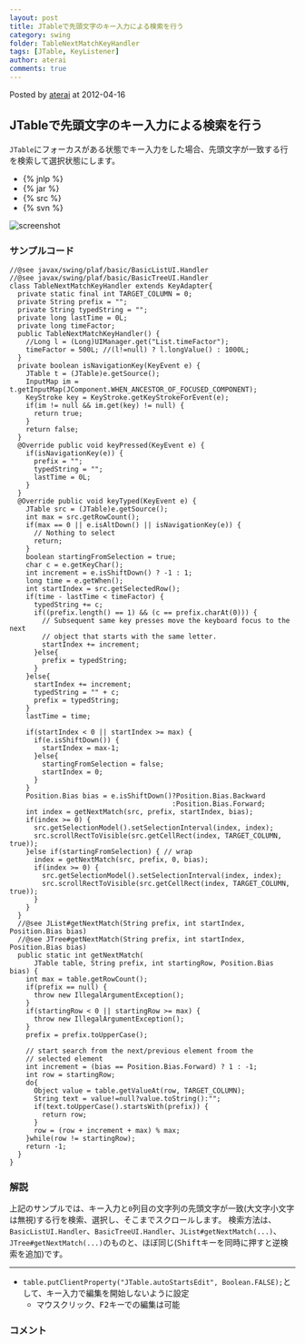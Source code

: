 ```yaml
---
layout: post
title: JTableで先頭文字のキー入力による検索を行う
category: swing
folder: TableNextMatchKeyHandler
tags: [JTable, KeyListener]
author: aterai
comments: true
---
```


Posted by [aterai](http://terai.xrea.jp/aterai.html) at 2012-04-16

## JTableで先頭文字のキー入力による検索を行う
`JTable`にフォーカスがある状態でキー入力をした場合、先頭文字が一致する行を検索して選択状態にします。

- {% jnlp %}
- {% jar %}
- {% src %}
- {% svn %}

<!-- dummy comment line for breaking list -->

![screenshot](https://lh4.googleusercontent.com/-UATkJ0JfmBQ/T4u5j_rhkGI/AAAAAAAABLc/1rVNsbM9D98/s800/TableNextMatchKeyHandler.png)

### サンプルコード
<pre class="prettyprint"><code>//@see javax/swing/plaf/basic/BasicListUI.Handler
//@see javax/swing/plaf/basic/BasicTreeUI.Handler
class TableNextMatchKeyHandler extends KeyAdapter{
  private static final int TARGET_COLUMN = 0;
  private String prefix = "";
  private String typedString = "";
  private long lastTime = 0L;
  private long timeFactor;
  public TableNextMatchKeyHandler() {
    //Long l = (Long)UIManager.get("List.timeFactor");
    timeFactor = 500L; //(l!=null) ? l.longValue() : 1000L;
  }
  private boolean isNavigationKey(KeyEvent e) {
    JTable t = (JTable)e.getSource();
    InputMap im = t.getInputMap(JComponent.WHEN_ANCESTOR_OF_FOCUSED_COMPONENT);
    KeyStroke key = KeyStroke.getKeyStrokeForEvent(e);
    if(im != null &amp;&amp; im.get(key) != null) {
      return true;
    }
    return false;
  }
  @Override public void keyPressed(KeyEvent e) {
    if(isNavigationKey(e)) {
      prefix = "";
      typedString = "";
      lastTime = 0L;
    }
  }
  @Override public void keyTyped(KeyEvent e) {
    JTable src = (JTable)e.getSource();
    int max = src.getRowCount();
    if(max == 0 || e.isAltDown() || isNavigationKey(e)) {
      // Nothing to select
      return;
    }
    boolean startingFromSelection = true;
    char c = e.getKeyChar();
    int increment = e.isShiftDown() ? -1 : 1;
    long time = e.getWhen();
    int startIndex = src.getSelectedRow();
    if(time - lastTime &lt; timeFactor) {
      typedString += c;
      if((prefix.length() == 1) &amp;&amp; (c == prefix.charAt(0))) {
        // Subsequent same key presses move the keyboard focus to the next
        // object that starts with the same letter.
        startIndex += increment;
      }else{
        prefix = typedString;
      }
    }else{
      startIndex += increment;
      typedString = "" + c;
      prefix = typedString;
    }
    lastTime = time;

    if(startIndex &lt; 0 || startIndex &gt;= max) {
      if(e.isShiftDown()) {
        startIndex = max-1;
      }else{
        startingFromSelection = false;
        startIndex = 0;
      }
    }
    Position.Bias bias = e.isShiftDown()?Position.Bias.Backward
                                        :Position.Bias.Forward;
    int index = getNextMatch(src, prefix, startIndex, bias);
    if(index &gt;= 0) {
      src.getSelectionModel().setSelectionInterval(index, index);
      src.scrollRectToVisible(src.getCellRect(index, TARGET_COLUMN, true));
    }else if(startingFromSelection) { // wrap
      index = getNextMatch(src, prefix, 0, bias);
      if(index &gt;= 0) {
        src.getSelectionModel().setSelectionInterval(index, index);
        src.scrollRectToVisible(src.getCellRect(index, TARGET_COLUMN, true));
      }
    }
  }
  //@see JList#getNextMatch(String prefix, int startIndex, Position.Bias bias)
  //@see JTree#getNextMatch(String prefix, int startIndex, Position.Bias bias)
  public static int getNextMatch(
      JTable table, String prefix, int startingRow, Position.Bias bias) {
    int max = table.getRowCount();
    if(prefix == null) {
      throw new IllegalArgumentException();
    }
    if(startingRow &lt; 0 || startingRow &gt;= max) {
      throw new IllegalArgumentException();
    }
    prefix = prefix.toUpperCase();

    // start search from the next/previous element froom the
    // selected element
    int increment = (bias == Position.Bias.Forward) ? 1 : -1;
    int row = startingRow;
    do{
      Object value = table.getValueAt(row, TARGET_COLUMN);
      String text = value!=null?value.toString():"";
      if(text.toUpperCase().startsWith(prefix)) {
        return row;
      }
      row = (row + increment + max) % max;
    }while(row != startingRow);
    return -1;
  }
}
</code></pre>

### 解説
上記のサンプルでは、キー入力と`0`列目の文字列の先頭文字が一致(大文字小文字は無視)する行を検索、選択し、そこまでスクロールします。
検索方法は、`BasicListUI.Handler`、`BasicTreeUI.Handler`、`JList#getNextMatch(...)`、`JTree#getNextMatch(...)`のものと、ほぼ同じ(<kbd>Shift</kbd>キーを同時に押すと逆検索を追加)です。

- - - -
- `table.putClientProperty("JTable.autoStartsEdit", Boolean.FALSE);`として、キー入力で編集を開始しないように設定
    - マウスクリック、<kbd>F2</kbd>キーでの編集は可能

<!-- dummy comment line for breaking list -->

### コメント
